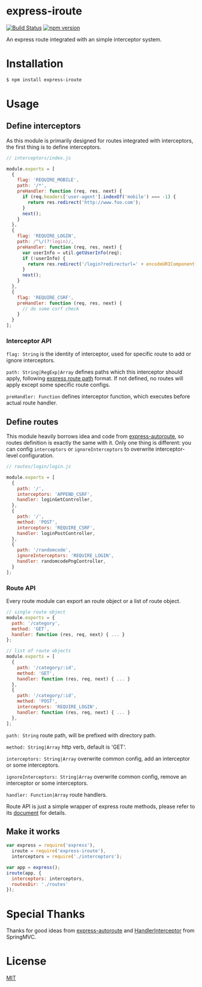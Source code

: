 # express-iroute

[![Build Status](https://travis-ci.org/springuper/express-iroute.svg?branch=master)](https://travis-ci.org/springuper/express-iroute)
[![npm version](https://badge.fury.io/js/express-iroute.svg)](https://badge.fury.io/js/express-iroute)

An express route integrated with an simple interceptor system.

# Installation

```bash
$ npm install express-iroute
```

# Usage

## Define interceptors

As this module is primarily designed for routes integrated with interceptors, the first thing is to define interceptors.

```js
// interceptors/index.js

module.exports = [
  {
    flag: 'REQUIRE_MOBILE',
    path: '/*',
    preHandler: function (req, res, next) {
      if (req.headers['user-agent'].indexOf('mobile') === -1) {
        return res.redirect('http://www.foo.com');
      }
      next();
    }
  },
  {
    flag: 'REQUIRE_LOGIN',
    path: /^\/(?!login)/,
    preHandler: function (req, res, next) {
      var userInfo = util.getUserInfo(req);
      if (!userInfo) {
        return res.redirect('/login?redirecturl=' + encodeURIComponent(req.url));
      }
      next();
    }
  },
  {
    flag: 'REQUIRE_CSRF',
    preHandler: function (req, res, next) {
      // do some csrf check
    }
  }
];
```

### Interceptor API

`flag: String` is the identity of interceptor, used for specific route to add or ignore interceptors.

`path: String|RegExp|Array` defines paths which this interceptor should apply, following [express route path](http://expressjs.com/en/guide/routing.html#route-paths) format. If not defined, no routes will apply except some specific route configs.

`preHandler: Function` defines interceptor function, which executes before actual route handler.

## Define routes

This module heavily borrows idea and code from [express-autoroute](https://github.com/stonecircle/express-autoroute), so routes definition is exactly the same with it. Only one thing is different: you can config `interceptors` or `ignoreInterceptors` to overwrite interceptor-level configuration.

```js
// routes/login/login.js

module.exports = [
  {
    path: '/',
    interceptors: 'APPEND_CSRF',
    handler: loginGetController,
  },
  {
    path: '/',
    method: 'POST',
    interceptors: 'REQUIRE_CSRF',
    handler: loginPostController,
  },
  {
    path: '/randomcode',
    ignoreInterceptors: 'REQUIRE_LOGIN',
    handler: randomcodePngController,
  }
];
```

### Route API

Every route module can export an route object or a list of route object.

```js
// single route object
module.exports = {
  path: '/category',
  method: 'GET',
  handler: function (res, req, next) { ... }
};

// list of route objects
module.exports = [
  {
    path: '/category/:id',
    method: 'GET',
    handler: function (res, req, next) { ... }
  },
  {
    path: '/category/:id',
    method: 'POST',
    interceptors: 'REQUIRE_LOGIN',
    handler: function (res, req, next) { ... }
  },
];
```

`path: String` route path, will be prefixed with directory path.

`method: String|Array` http verb, default is 'GET'.

`interceptors: String|Array` overwrite common config, add an interceptor or some interceptors.

`ignoreInterceptors: String|Array` overwrite common config, remove an interceptor or some interceptors.

`handler: Function|Array` route handlers.

Route API is just a simple wrapper of express route methods, please refer to its [document](http://expressjs.com/en/guide/routing.html) for details.

## Make it works

```js
var express = require('express'),
  iroute = require('express-iroute'),
  interceptors = require('./interceptors');

var app = express();
iroute(app, {
  interceptors: interceptors,
  routesDir: './routes'
});
```

# Special Thanks

Thanks for good ideas from  [express-autoroute](https://github.com/stonecircle/express-autoroute) and [HandlerInterceptor](http://docs.spring.io/autorepo/docs/spring/3.2.4.RELEASE/javadoc-api/org/springframework/web/servlet/HandlerInterceptor.html) from SpringMVC.

# License

[MIT](https://github.com/pillarjs/csrf/blob/master/LICENSE)
